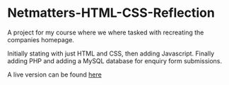 # Netmatters-HTML-CSS-Reflection

A project for my course where we where tasked with recreating the companies homepage.

Initially stating with just HTML and CSS, then adding Javascript. Finally adding PHP and adding a MySQL database for enquiry form submissions.

A live version can be found [here](https://netmatters.matthew-jones.netmatters-scs.co.uk/)
